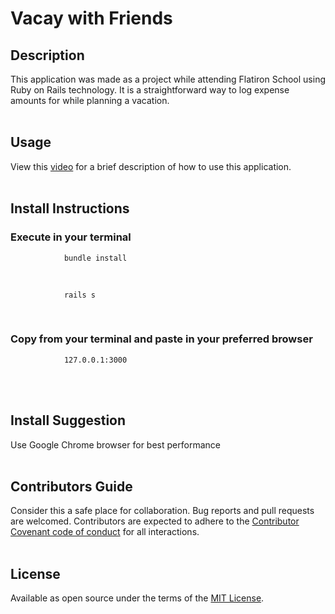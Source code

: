 # Vacay with Friends

## Description
This application was made as a project while attending Flatiron School using Ruby on Rails technology. It is a straightforward way to log expense amounts for while planning a vacation.<br/><br/>

## Usage
View this [video](https://www.loom.com/share/e3ca0cd56d2d46f2b0a6805a5220c56d) for a brief description of how to use this application.
<br/><br/>

## Install Instructions

### Execute in your terminal

                bundle install
<br/>

                rails s
<br/>

### Copy from your terminal and paste in your preferred browser 
                127.0.0.1:3000
<br/><br/>

## Install Suggestion
Use Google Chrome browser for best performance
<br/><br/>

## Contributors Guide
Consider this a safe place for collaboration. Bug reports and pull requests are welcomed. Contributors are expected to adhere to the [Contributor Covenant code of conduct](https://www.contributor-covenant.org/) for all interactions.
<br/><br/>

## License
Available as open source under the terms of the [MIT License](https://github.com/JenniferEstes/Vacay-with-Friends/blob/26e3c0326bf9323f3c1d30c87a987c38167a7bd4/yarn.lock).
